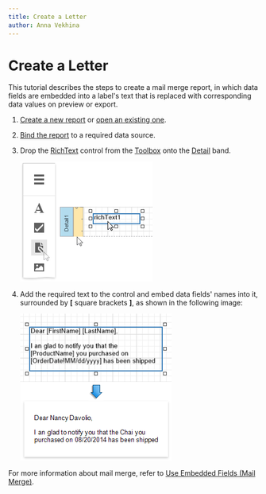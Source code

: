 ```yaml
---
title: Create a Letter
author: Anna Vekhina
---
```

# Create a Letter

This tutorial describes the steps to create a mail merge report, in which data fields are embedded into a label's text that is replaced with corresponding data values on preview or export.

1. [Create a new report](../add-new-reports.md) or [open an existing one](../open-reports.md).

2. [Bind the report](../bind-to-data.md) to a required data source.

3. Drop the [RichText](../use-report-elements/use-basic-report-controls/rich-text.md) control from the [Toolbox](../../report-designer-tools/toolbox.md) onto the [Detail](../introduction-to-banded-reports.md) band.

    ![](../../../images/eurd-web-letter-drop-rich-text.png)

4. Add the required text to the control and embed data fields' names into it, surrounded by **[** square brackets **]**, as shown in the following image:

    ![](../../../images/eurd-web-letter-rich-text-result.png)

For more information about mail merge, refer to [Use Embedded Fields (Mail Merge)](../bind-to-data/use-embedded-fields-mail-merge.md).


